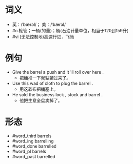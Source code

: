 # 词义
- 英：/ˈbærəl/； 美：/ˈbærəl/
- #n 枪管；一桶(的量)；桶(石油计量单位，相当于120到159升)
- #vi (无法控制地)高速行进，飞驰
# 例句
- Give the barrel a push and it 'll roll over here .
	- 把桶推一下就轱辘过来了。
- Use this wad of cloth to plug the barrel .
	- 用这软布把桶塞上。
- He sold the business lock , stock and barrel .
	- 他把生意全盘卖掉了。
# 形态
- #word_third barrels
- #word_ing barrelling
- #word_done barrelled
- #word_pl barrels
- #word_past barrelled
